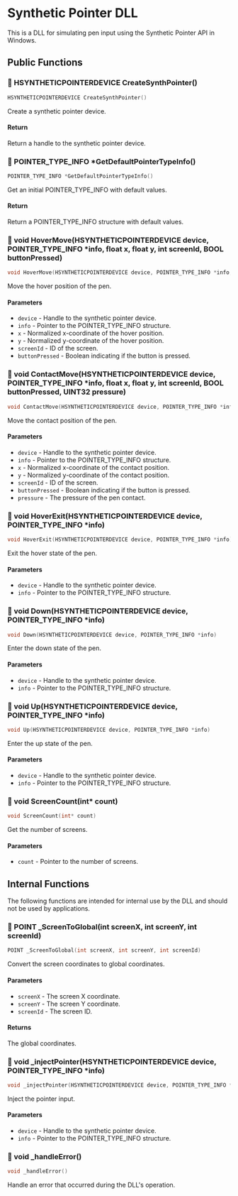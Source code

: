 <a name="line-6"></a>
# Synthetic Pointer DLL

This is a DLL for simulating pen input using the Synthetic Pointer API in Windows.

<a name="line-16"></a>
## Public Functions

<a name="line-20"></a><a name="CreateSynthPointer"></a>
### 🔹 HSYNTHETICPOINTERDEVICE CreateSynthPointer()

```cpp
HSYNTHETICPOINTERDEVICE CreateSynthPointer()
```

Create a synthetic pointer device.

#### Return

Return a handle to the synthetic pointer device.

<a name="line-29"></a><a name="GetDefaultPointerTypeInfo"></a>
### 🔹 POINTER_TYPE_INFO *GetDefaultPointerTypeInfo()

```cpp
POINTER_TYPE_INFO *GetDefaultPointerTypeInfo()
```

Get an initial POINTER_TYPE_INFO with default values.

#### Return

Return a POINTER_TYPE_INFO structure with default values.

<a name="line-38"></a><a name="HoverMove"></a>
### 🔹 void HoverMove(HSYNTHETICPOINTERDEVICE device, POINTER_TYPE_INFO *info, float x, float y, int screenId, BOOL buttonPressed)

```cpp
void HoverMove(HSYNTHETICPOINTERDEVICE device, POINTER_TYPE_INFO *info, float x, float y, int screenId, BOOL buttonPressed)
```

Move the hover position of the pen.

#### Parameters

- `device` - Handle to the synthetic pointer device.
- `info` - Pointer to the POINTER_TYPE_INFO structure.
- `x` - Normalized x-coordinate of the hover position.
- `y` - Normalized y-coordinate of the hover position.
- `screenId` - ID of the screen.
- `buttonPressed` - Boolean indicating if the button is pressed.

<a name="line-52"></a><a name="ContactMove"></a>
### 🔹 void ContactMove(HSYNTHETICPOINTERDEVICE device, POINTER_TYPE_INFO *info, float x, float y, int screenId, BOOL buttonPressed, UINT32 pressure)

```cpp
void ContactMove(HSYNTHETICPOINTERDEVICE device, POINTER_TYPE_INFO *info, float x, float y, int screenId, BOOL buttonPressed, UINT32 pressure)
```

Move the contact position of the pen.

#### Parameters

- `device` - Handle to the synthetic pointer device.
- `info` - Pointer to the POINTER_TYPE_INFO structure.
- `x` - Normalized x-coordinate of the contact position.
- `y` - Normalized y-coordinate of the contact position.
- `screenId` - ID of the screen.
- `buttonPressed` - Boolean indicating if the button is pressed.
- `pressure` - The pressure of the pen contact.

<a name="line-67"></a><a name="HoverExit"></a>
### 🔹 void HoverExit(HSYNTHETICPOINTERDEVICE device, POINTER_TYPE_INFO *info)

```cpp
void HoverExit(HSYNTHETICPOINTERDEVICE device, POINTER_TYPE_INFO *info)
```

Exit the hover state of the pen.

#### Parameters

- `device` - Handle to the synthetic pointer device.
- `info` - Pointer to the POINTER_TYPE_INFO structure.

<a name="line-77"></a><a name="Down"></a>
### 🔹 void Down(HSYNTHETICPOINTERDEVICE device, POINTER_TYPE_INFO *info)

```cpp
void Down(HSYNTHETICPOINTERDEVICE device, POINTER_TYPE_INFO *info)
```

Enter the down state of the pen.

#### Parameters

- `device` - Handle to the synthetic pointer device.
- `info` - Pointer to the POINTER_TYPE_INFO structure.

<a name="line-87"></a><a name="Up"></a>
### 🔹 void Up(HSYNTHETICPOINTERDEVICE device, POINTER_TYPE_INFO *info)

```cpp
void Up(HSYNTHETICPOINTERDEVICE device, POINTER_TYPE_INFO *info)
```

Enter the up state of the pen.

#### Parameters

- `device` - Handle to the synthetic pointer device.
- `info` - Pointer to the POINTER_TYPE_INFO structure.

<a name="line-97"></a><a name="ScreenCount"></a>
### 🔹 void ScreenCount(int* count)

```cpp
void ScreenCount(int* count)
```

Get the number of screens.

#### Parameters

- `count` - Pointer to the number of screens.

<a name="line-106"></a>
## Internal Functions

The following functions are intended for internal use by the DLL and should not be used by applications.

<a name="line-112"></a><a name="_ScreenToGlobal"></a>
### 🔹 POINT _ScreenToGlobal(int screenX, int screenY, int screenId)

```cpp
POINT _ScreenToGlobal(int screenX, int screenY, int screenId)
```

Convert the screen coordinates to global coordinates.

#### Parameters

- `screenX` - The screen X coordinate.
- `screenY` - The screen Y coordinate.
- `screenId` - The screen ID.

#### Returns
The global coordinates.

<a name="line-126"></a><a name="injectPointer"></a>
### 🔹 void _injectPointer(HSYNTHETICPOINTERDEVICE device, POINTER_TYPE_INFO *info)

```cpp
void _injectPointer(HSYNTHETICPOINTERDEVICE device, POINTER_TYPE_INFO *info)
```

Inject the pointer input.

#### Parameters

- `device` - Handle to the synthetic pointer device.
- `info` - Pointer to the POINTER_TYPE_INFO structure.

<a name="line-136"></a><a name="handleError"></a>
### 🔹 void _handleError()

```cpp
void _handleError()
```

Handle an error that occurred during the DLL's operation.
